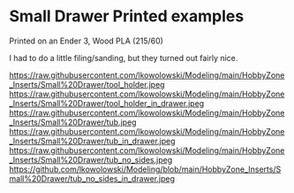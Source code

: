 # Small Drawer Printed examples
Printed on an Ender 3, Wood PLA (215/60)

I had to do a little filing/sanding, but they turned out fairly nice.

https://raw.githubusercontent.com/lkowolowski/Modeling/main/HobbyZone_Inserts/Small%20Drawer/tool_holder.jpeg
https://raw.githubusercontent.com/lkowolowski/Modeling/main/HobbyZone_Inserts/Small%20Drawer/tool_holder_in_drawer.jpeg
https://raw.githubusercontent.com/lkowolowski/Modeling/main/HobbyZone_Inserts/Small%20Drawer/tub.jpeg
https://raw.githubusercontent.com/lkowolowski/Modeling/main/HobbyZone_Inserts/Small%20Drawer/tub_in_drawer.jpeg
https://raw.githubusercontent.com/lkowolowski/Modeling/main/HobbyZone_Inserts/Small%20Drawer/tub_no_sides.jpeg
https://github.com/lkowolowski/Modeling/blob/main/HobbyZone_Inserts/Small%20Drawer/tub_no_sides_in_drawer.jpeg

